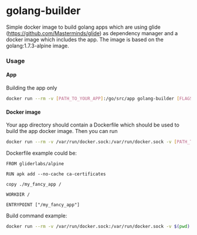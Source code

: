 golang-builder
==============

Simple docker image to build golang apps which are using glide (https://github.com/Masterminds/glide) as dependency manager and a docker image which includes the app. The image is based on the golang:1.7.3-alpine image.

### Usage

#### App

Building the app only

```bash
docker run --rm -v [PATH_TO_YOUR_APP]:/go/src/app golang-builder [FLAGS]
```

#### Docker image

Your app directory should contain a Dockerfile which should be used to build the app docker image. Then you can run

```bash
docker run --rm -v /var/run/docker.sock:/var/run/docker.sock -v [PATH_TO_YOUR_APP]:/go/src/[APP_DIR_NAME] -e DOCKER_IMAGE [YOUR_DOCKER_IMAGE_NAME] golang-builder [FLAGS]
```

Dockerfile example could be:

```
FROM gliderlabs/alpine

RUN apk add --no-cache ca-certificates

copy ./my_fancy_app /

WORKDIR /

ENTRYPOINT ["/my_fancy_app"]

```

Build command example:


```bash
docker run --rm -v /var/run/docker.sock:/var/run/docker.sock -v $(pwd):/go/src/app -e DOCKER_IMAGE=matlockx/datadog-metrics-tuner matlockx/golang-builder -ldflags "-X=main.buildTime=2016-01-12_11:17:04AM -X=main.gitHash=80cb93c613cf1d5db4cc6c44e2ef27c4636a066a" -o datadog-metrics-tuner
```
